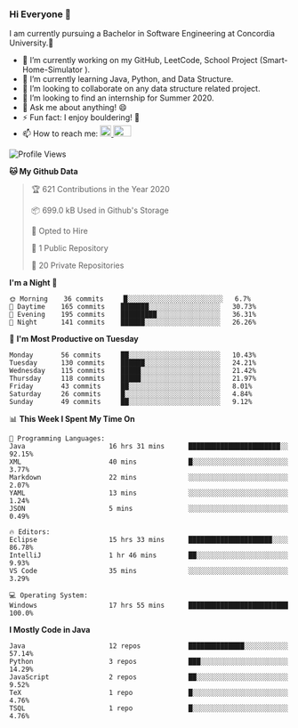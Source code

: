### Hi Everyone 👋
I am currently pursuing a Bachelor in Software Engineering at Concordia University.🏫

- 🔭 I’m currently working on my GitHub, LeetCode, School Project (Smart-Home-Simulator ).
- 🌱 I’m currently learning Java, Python, and Data Structure.
- 👯 I’m looking to collaborate on any data structure related project.
- 🤔 I’m looking to find an internship for Summer 2020.
- 💬 Ask me about anything! 😄
- ⚡ Fun fact: I enjoy bouldering! 🧗‍
- 📫 How to reach me: <a href="https://www.linkedin.com/in/siu-tong-ye/" target="_blank"> <img width="20px" width="32" src="https://cdn.jsdelivr.net/npm/simple-icons@v3/icons/linkedin.svg" /> </a> <a href="mailto:SiuTongYe@gmail.com" target="_blank"> <img height="20" width="32" src="https://cdn.jsdelivr.net/npm/simple-icons@v3/icons/gmail.svg" /> </a>

<!--START_SECTION:waka-->
![Profile Views](http://img.shields.io/badge/Profile%20Views-53-blue)

**🐱 My Github Data** 

> 🏆 621 Contributions in the Year 2020
 > 
> 📦 699.0 kB Used in Github's Storage 
 > 
> 💼 Opted to Hire
 > 
> 📜 1 Public Repository 
 > 
> 🔑 20 Private Repositories 

**I'm a Night 🦉** 

```text
🌞 Morning    36 commits     █░░░░░░░░░░░░░░░░░░░░░░░░   6.7% 
🌆 Daytime    165 commits    ███████░░░░░░░░░░░░░░░░░░   30.73% 
🌃 Evening    195 commits    █████████░░░░░░░░░░░░░░░░   36.31% 
🌙 Night      141 commits    ██████░░░░░░░░░░░░░░░░░░░   26.26%

```
📅 **I'm Most Productive on Tuesday** 

```text
Monday       56 commits     ██░░░░░░░░░░░░░░░░░░░░░░░   10.43% 
Tuesday      130 commits    ██████░░░░░░░░░░░░░░░░░░░   24.21% 
Wednesday    115 commits    █████░░░░░░░░░░░░░░░░░░░░   21.42% 
Thursday     118 commits    █████░░░░░░░░░░░░░░░░░░░░   21.97% 
Friday       43 commits     ██░░░░░░░░░░░░░░░░░░░░░░░   8.01% 
Saturday     26 commits     █░░░░░░░░░░░░░░░░░░░░░░░░   4.84% 
Sunday       49 commits     ██░░░░░░░░░░░░░░░░░░░░░░░   9.12%

```


📊 **This Week I Spent My Time On** 

```text
💬 Programming Languages: 
Java                     16 hrs 31 mins      ███████████████████████░░   92.15% 
XML                      40 mins             █░░░░░░░░░░░░░░░░░░░░░░░░   3.77% 
Markdown                 22 mins             ░░░░░░░░░░░░░░░░░░░░░░░░░   2.07% 
YAML                     13 mins             ░░░░░░░░░░░░░░░░░░░░░░░░░   1.24% 
JSON                     5 mins              ░░░░░░░░░░░░░░░░░░░░░░░░░   0.49%

🔥 Editors: 
Eclipse                  15 hrs 33 mins      █████████████████████░░░░   86.78% 
IntelliJ                 1 hr 46 mins        ██░░░░░░░░░░░░░░░░░░░░░░░   9.93% 
VS Code                  35 mins             ░░░░░░░░░░░░░░░░░░░░░░░░░   3.29%

💻 Operating System: 
Windows                  17 hrs 55 mins      █████████████████████████   100.0%

```

**I Mostly Code in Java** 

```text
Java                     12 repos            ██████████████░░░░░░░░░░░   57.14% 
Python                   3 repos             ███░░░░░░░░░░░░░░░░░░░░░░   14.29% 
JavaScript               2 repos             ██░░░░░░░░░░░░░░░░░░░░░░░   9.52% 
TeX                      1 repo              █░░░░░░░░░░░░░░░░░░░░░░░░   4.76% 
TSQL                     1 repo              █░░░░░░░░░░░░░░░░░░░░░░░░   4.76%

```



<!--END_SECTION:waka-->
